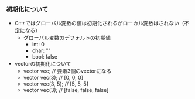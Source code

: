 ### 初期化について
- C++ではグローバル変数の値は初期化されるがローカル変数はされない（不定になる）
  - グローバル変数のデフォルトの初期値
    - int: 0
    - char: ""
    - bool: false
- vectorの初期化について
  - vector<int> vec; // 要素3個のvectorになる
  - vector<int> vec(3); // [0, 0, 0]
  - vector<int> vec(3, 5); // [5, 5, 5]
  - vector<bool> vec(3); // [false, false, false]
